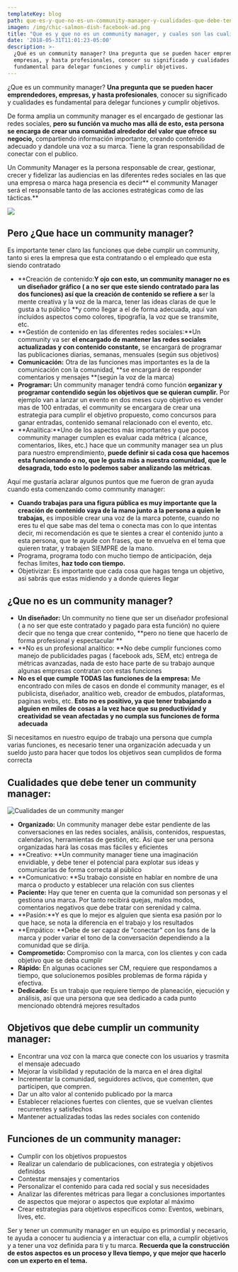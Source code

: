 ```yaml
---
templateKey: blog
path: que-es-y-que-no-es-un-community-manager-y-cualidades-que-debe-tener
imagen: /img/chic-salmon-dish-facebook-ad.png
title: "Que es y que no es un community manager, y cuales son las cualidades que debe\_tener"
date: '2018-05-31T11:01:23-05:00'
description: >-
  ¿Qué es un community manager? Una pregunta que se pueden hacer emprendedores,
  empresas, y hasta profesionales, conocer su significado y cualidades es
  fundamental para delegar funciones y cumplir objetivos.
---
```

¿Que es un community manager? **Una pregunta que se pueden hacer emprendedores, empresas, y hasta profesionales**, conocer su significado y cualidades es fundamental para delegar funciones y cumplir objetivos.

De forma amplia un community manager es el encargado de gestionar las redes sociales, **pero su función va mucho mas allá de esto, esta persona se encarga de crear una comunidad alrededor del valor que ofrece su negocio,** compartiendo información importante, creando contenido adecuado y dandole una voz a su marca. Tiene la gran responsabilidad de conectar con el publico.

Un Community Manager es la persona responsable de crear, gestionar, crecer y fidelizar las audiencias en las diferentes redes sociales en las que una empresa o marca haga presencia es decir** el community Manager será el responsable tanto de las acciones estratégicas como de las tácticas.** 

![](/img/chic-salmon-dish-facebook-ad.png)

## **Pero ¿Que hace un community manager?**

Es importante tener claro las funciones que debe cumplir un community, tanto si eres la empresa que esta contratando o el empleado que esta siendo contratado 

* **Creación de contenido:**Y ojo con esto, un community manager no es un diseñador gráfico ( a no ser que este siendo contratado para las dos funciones) así que la creación de contenido se refiere a s**er la mente creativa y la voz de la marca, tener las ideas claras de que le gusta a tu público **y como llegar a el de forma adecuada, aquí van incluidos aspectos como colores, tipografía, la voz que se transmite, etc. 
* **Gestión de contenido en las diferentes redes sociales:**Un community va ser **el encargado de mantener las redes sociales actualizadas y con contenido constante,** se encargará de programar las publicaciones diarias, semanas, mensuales (según sus objetivos) 
* **Comunicación:** Otra de las funciones mas importantes es la de la comunicación con la comunidad, **se encargará de responder comentarios y mensajes **(según la voz de la marca) 
* **Programar:** Un community manager tendrá como función **organizar y programar contendido según los objetivos que se quieran cumplir.** Por ejemplo van a lanzar un evento en dos meses cuyo objetivo es vender mas de 100 entradas, el community se encargara de crear una estrategia para cumplir el objetivo propuesto, como concursos para ganar entradas, contenido semanal relacionado con el evento, etc. 
* **Analítica:**Uno de los aspectos más importantes y que pocos community manager cumplen es evaluar cada métrica ( alcance, comentarios, likes, etc.) hace que un community manager sea un plus para nuestro emprendimiento, **puede definir si cada cosa que hacemos esta funcionando o no, que le gusta más a nuestra comunidad, que le desagrada, todo esto lo podemos saber analizando las métricas**.

Aquí me gustaría aclarar algunos puntos que me fueron de gran ayuda cuando esta comenzando como community manager: 

* **Cuando trabajas para una figura pública es muy importante que la creación de contenido vaya de la mano junto a la persona a quien le trabajas,** es imposible crear una voz de la marca potente, cuando no eres tu el que sabe mas del tema o conecta mas con lo que intentas decir, mi recomendación es que te sientes a crear el contenido junto a esta persona, que te ayude con frases, que te envuelva en el tema que quieren tratar, y trabajen SIEMPRE de la mano. 
* Programa, programa todo con mucho tiempo de anticipación, deja fechas limites, **haz todo con tiempo.**
* Objetivizar: Es importante que cada cosa que hagas tenga un objetivo, asi sabrás que estas midiendo y a donde quieres llegar

## ¿Que no es un community manager?

* **Un diseñador:** Un community no tiene que ser un diseñador profesional ( a no ser que este contratado y pagado para esta función) no quiere decir que no tenga que crear contenido, **pero no tiene que hacerlo de forma profesional y espectacular **
* **No es un profesional analítico: **No debe cumplir funciones como manejo de publicidades pagas ( facebook ads, SEM, etc) entrega de métricas avanzadas, nada de esto hace parte de su trabajo aunque algunas empresas contratan con estas funciones
* **No es el que cumple TODAS las funciones de la empresa:** Me encontrado con miles de casos en donde el community manager, es el publicista, diseñador, analítico web, creador de embudos, plataformas, paginas webs, etc. **Esto no es positivo, ya que tener trabajando a alguien en miles de cosas a la vez hace que su productividad y creatividad se vean afectadas y no cumpla sus funciones de forma adecuada**

Si necesitamos en nuestro equipo de trabajo una persona que cumpla varias funciones, es necesario tener una organización adecuada y un sueldo justo para hacer que todos los objetivos sean cumplidos de forma correcta 

## Cualidades que debe tener un community manager: 

![Cualidades de un community manger](/img/1_arfdijcswzfhaqxgtzqqbw.png)

* **Organizado:** Un community manager debe estar pendiente de las conversaciones en las redes sociales, análisis, contenidos, respuestas, calendarios, herramientas de gestión, etc. Así que ser una persona organizadas hará las cosas mas fáciles y eficientes
* **Creativo: **Un community manager tiene una imaginación envidiable, y debe tener el potencial para explotar sus ideas y comunicarlas de forma correcta al público
* **Comunicativo: **Su trabajo consiste en hablar en nombre de una marca o producto y establecer una relación con sus clientes
* **Paciente:** Hay que tener en cuenta que la comunidad son personas y el gestiona una marca. Por tanto recibirá quejas, malos modos, comentarios negativos que debe tratar con serenidad y calma.
* **Pasión:**Y es que lo mejor es alguien que sienta esa pasión por lo que hace, se nota la diferencia en el trabajo y los resultados
* **Empático: **Debe de ser capaz de "conectar" con los fans de la marca y poder variar el tono de la conversación dependiendo a la comunidad que se dirija.
* **Comprometido:** Compromiso con la marca, con los clientes y con cada objetivo que se deba cumplir
* **Rápido:** En algunas ocaciones ser CM, requiere que respondamos a tiempo, que solucionemos posibles problemas de forma rápida y efectiva.
* **Dedicado:** Es un trabajo que requiere tiempo de planeación, ejecución y análisis, así que una persona que sea dedicado a cada punto mencionado obtendrá mejores resultados

## Objetivos que debe cumplir un community manager:

* Encontrar una voz con la marca que conecte con los usuarios y trasmita el mensaje adecuado
* Mejorar la visibilidad y reputación de la marca en el área digital 
* Incrementar la comunidad, seguidores activos, que comenten, que participen, que compren. 
* Dar un alto valor al contenido publicado por la marca
* Establecer relaciones fuertes con clientes, que se vuelvan clientes recurrentes y satisfechos
* Mantener actualizadas todas las redes sociales con contenido

## Funciones de un community manager:

* Cumplir con los objetivos propuestos
* Realizar un calendario de publicaciones, con estrategia y objetivos definidos
* Contestar mensajes y comentarios
* Personalizar el contenido para cada red social y sus necesidades
* Analizar las diferentes métricas para llegar a conclusiones importantes de aspectos que mejorar o aspectos que explotar al máximo 
* Crear estrategias para objetivos específicos como: Eventos, webinars, lives, etc. 

Ser y tener un community manager en un equipo es primordial y necesario, te ayuda a conocer tu audiencia y a interactuar con ella, a cumplir objetivos y a tener una voz definida para ti y tu marca. **Recuerda que la construcción de estos aspectos es un proceso y lleva tiempo, y que mejor que hacerlo con un experto en el tema.**
